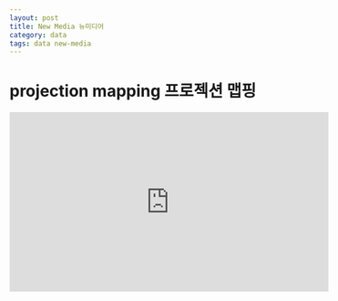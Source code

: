 ```yaml
---
layout: post
title: New Media 뉴미디어
category: data
tags: data new-media
---
```


# projection mapping 프로젝션 맵핑
<iframe width="560" height="315" src="https://www.youtube.com/embed/lX6JcybgDFo?si=cTio8B08JrgVOo9J" title="YouTube video player" frameborder="0" allow="accelerometer; autoplay; clipboard-write; encrypted-media; gyroscope; picture-in-picture; web-share" allowfullscreen></iframe>